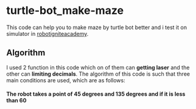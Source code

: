 # turtle-bot_make-maze
This code can help you to make maze by turtle bot better and i test it on simulator in 
[robotigniteacademy](https://www.robotigniteacademy.com/en/course/python-3-for-robotics_38_0/).
## Algorithm
I used 2 function in this code which on of them can **getting laser** and the other can **limiting decimals**.
The algorithm of this code is such that three main conditions are used, which are as follows:
#### The robot takes a point of 45 degrees and 135 degrees and if it is less than 60 

